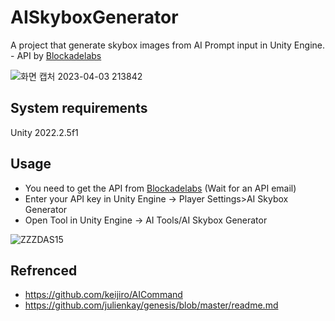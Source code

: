 # AISkyboxGenerator
A project that generate skybox images from AI Prompt input in Unity Engine. - API by [Blockadelabs](https://www.blockadelabs.com/)

![화면 캡처 2023-04-03 213842](https://user-images.githubusercontent.com/50413144/229512747-707f04a8-6d04-463e-9ca2-1cef0aa9f49d.png)


## System requirements
Unity 2022.2.5f1


## Usage
- You need to get the API from [Blockadelabs](https://www.blockadelabs.com/) (Wait for an API email)
- Enter your API key in Unity Engine -> Player Settings>AI Skybox Generator
- Open Tool in Unity Engine ->  AI Tools/AI Skybox Generator

![ZZZDAS15](https://user-images.githubusercontent.com/50413144/229515525-6258ce60-6684-47d1-99d6-a43e30466c0c.gif)




## Refrenced
- https://github.com/keijiro/AICommand
- https://github.com/julienkay/genesis/blob/master/readme.md
